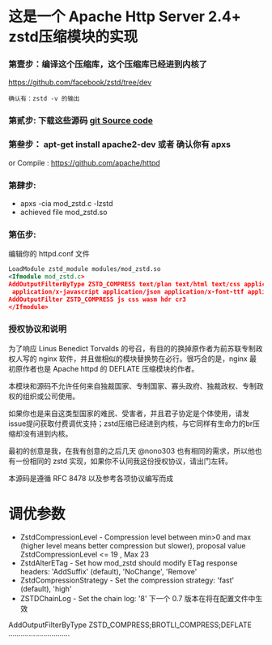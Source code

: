 # 这是一个 Apache Http Server 2.4+ zstd压缩模块的实现

### 第壹步：编译这个压缩库，这个压缩库已经进到内核了
https://github.com/facebook/zstd/tree/dev

    确认有：zstd -v 的输出
 
### 第贰步: 下载这些源码 [git Source code](https://github.com/foglede/mod_zstd/)

### 第叁步：  apt-get install apache2-dev   或者 确认你有 apxs 
 or Compile : https://github.com/apache/httpd

### 第肆步:
- apxs -cia mod_zstd.c -lzstd
- achieved file mod_zstd.so 

### 第伍步:
编辑你的 httpd.conf 文件

```xml
LoadModule zstd_module modules/mod_zstd.so
<Ifmodule mod_zstd.c>
AddOutputFilterByType ZSTD_COMPRESS text/plan text/html text/css application/wasm
 application/x-javascript application/json application/x-font-ttf application/vnd.ms-fontobject
AddOutputFilter ZSTD_COMPRESS js css wasm hdr cr3
</Ifmodule>
```
### 授权协议和说明
为了响应 Linus Benedict Torvalds 的号召，有目的的换掉原作者为前苏联专制政权人写的 nginx 软件，并且做相似的模块替换势在必行。很巧合的是，nginx 最初原作者也是 Apache httpd 的 DEFLATE 压缩模块的作者。

本模块和源码不允许任何来自独裁国家、专制国家、寡头政府、独裁政权、专制政权的组织或公司使用。

如果你也是来自这类型国家的难民、受害者，并且君子协定是个体使用，请发issue提问获取付费调优支持；zstd压缩已经进到内核，与它同样有生命力的br压缩却没有进到内核。

最初的创意是我，在我有创意的之后几天 @nono303 也有相同的需求，所以他也有一份相同的 zstd 实现，如果你不认同我这份授权协议，请出门左转。

本源码是遵循 RFC 8478 以及参考各项协议编写而成


# 调优参数
 - ZstdCompressionLevel - Compression level between min>0 and max (higher level means better compression but slower),
proposal value ZstdCompressionLevel <= 19 , Max 23
 - ZstdAlterETag - Set how mod_zstd should modify ETag response headers: 'AddSuffix' (default), 'NoChange', 'Remove'
 - ZstdCompressionStrategy - Set the compression strategy: 'fast' (default), 'high' 
 - ZSTDChainLog - Set the chain log: '8'   下一个 0.7 版本在将在配置文件中生效    

 AddOutputFilterByType ZSTD_COMPRESS;BROTLI_COMPRESS;DEFLATE …………………………
